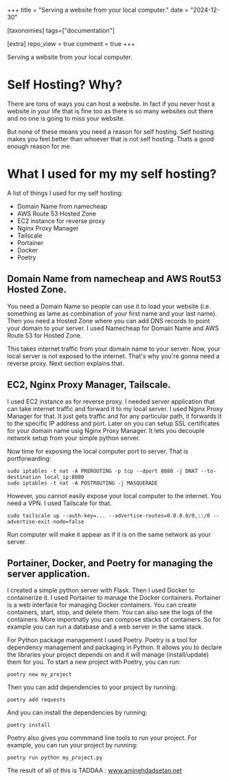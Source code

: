 +++
title = "Serving a website from your local computer."
date = "2024-12-30"

[taxonomies]
tags=["documentation"]

[extra]
repo_view = true
comment = true
+++

Serving a website from your local computer.

# Self Hosting? Why?
There are tons of ways you can host a website. In fact if you never host a website in your life that is fine too as there is so many websites out there and no one is going to miss your website.

But none of these means you need a reason for self hosting. Self hosting makes you feel better than whoever that is not self hosting. Thats a good enough reason for me.

# What I used for my my self hosting?
A list of things I used for my self hosting:
- Domain Name from namecheap
- AWS Route 53 Hosted Zone
- EC2 instance for reverse proxy
- Nginx Proxy Manager
- Tailscale
- Portainer
- Docker
- Poetry

## Domain Name from namecheap and AWS Rout53 Hosted Zone. 
You need a Domain Name so people can use it to load your website (i.e. something as lame as combination of your first name and your last name). Then you need a Hosted Zone where you can add DNS records to point your domain to your server.
I used Namecheap for Domain Name and AWS Route 53 for Hosted Zone. 

This takes internet traffic from your domain name to your server. Now, your local server is not exposed to the internet. That's why you're gonna need a reverse proxy. Next section explains that.

## EC2, Nginx Proxy Manager, Tailscale.
I used EC2 instance as for reverse proxy. I needed server application that can take internet traffic and forward it to my local server. I used Nginx Proxy Manager for that. It just gets traffic and for any particular path, it forwards it to the specific IP address and port. Later on you can setup SSL certificates for your domain name usig Nginx Proxy Manager.
It lets you decouple network setup from your simple python server. 

Now time for exposing the local computer port to server. That is portforwarding:
```
sudo iptables -t nat -A PREROUTING -p tcp --dport 8080 -j DNAT --to-destination local_ip:8080
sudo iptables -t nat -A POSTROUTING -j MASQUERADE
```
However, you cannot easily expose your local computer to the internet. You need a VPN. I used Tailscale for that. 
```
sudo tailscale up --auth-key=... --advertise-routes=0.0.0.0/0,::/0 --advertise-exit-node=false
```

Run  computer will make it appear as if it is on the same network as your server.
## Portainer, Docker, and Poetry for managing the server application.
I created a simple python server with Flask. Then I used Docker to containerize it. I used Portainer to manage the Docker containers. Portainer is a web interface for managing Docker containers. You can create containers, start, stop, and delete them. You can also see the logs of the containers. More importnatly you can compose stacks of containers. So for example you can run a database and a web server in the same stack.

For Python package management I used Poetry. Poetry is a tool for dependency management and packaging in Python. It allows you to declare the libraries your project depends on and it will manage (install/update) them for you. To start a new project with Poetry, you can run:
```
poetry new my_project
```
Then you can add dependencies to your project by running:
```
poetry add requests
```
And you can install the dependencies by running:
``` 
poetry install
```
Poetry also gives you commmand line tools to run your project. For example, you can run your project by running:
```
poetry run python my_project.py
```
The result of all of this is TADDAA  : www.aminehdadsetan.net